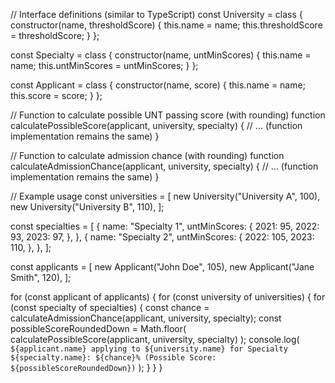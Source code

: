 // Interface definitions (similar to TypeScript)
const University = class {
  constructor(name, thresholdScore) {
    this.name = name;
    this.thresholdScore = thresholdScore;
  }
};

const Specialty = class {
  constructor(name, untMinScores) {
    this.name = name;
    this.untMinScores = untMinScores;
  }
};

const Applicant = class {
  constructor(name, score) {
    this.name = name;
    this.score = score;
  }
};

// Function to calculate possible UNT passing score (with rounding)
function calculatePossibleScore(applicant, university, specialty) {
  // ... (function implementation remains the same)
}

// Function to calculate admission chance (with rounding)
function calculateAdmissionChance(applicant, university, specialty) {
  // ... (function implementation remains the same)
}

// Example usage
const universities = [
  new University("University A", 100),
  new University("University B", 110),
];

const specialties = [
  {
    name: "Specialty 1",
    untMinScores: {
      2021: 95,
      2022: 93,
      2023: 97,
    },
  },
  {
    name: "Specialty 2",
    untMinScores: {
      2022: 105,
      2023: 110,
    },
  },
];

const applicants = [
  new Applicant("John Doe", 105),
  new Applicant("Jane Smith", 120),
];

for (const applicant of applicants) {
  for (const university of universities) {
    for (const specialty of specialties) {
      const chance = calculateAdmissionChance(applicant, university, specialty);
      const possibleScoreRoundedDown = Math.floor(
        calculatePossibleScore(applicant, university, specialty)
      );
      console.log(
        `${applicant.name} applying to ${university.name} for Specialty ${specialty.name}: ${chance}% (Possible Score: ${possibleScoreRoundedDown})`
      );
    }
  }
}
